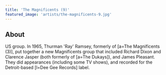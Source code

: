 ```yaml
---
title: 'The Magnificents (9)'
featured_image: 'artists/the-magnificents-9.jpg'
---
```


## About

US group. In 1965, Thurman 'Ray' Ramsey, formerly of [a=The Magnificents (3)], put together a new Magnificents group that included Richard Dixon and Clarence Jasper (both formerly of [a=The Dukays]), and James Pleasant. They did appearances (including some TV shows), and recorded for the Detroit-based [l=Dee Gee Records] label.
